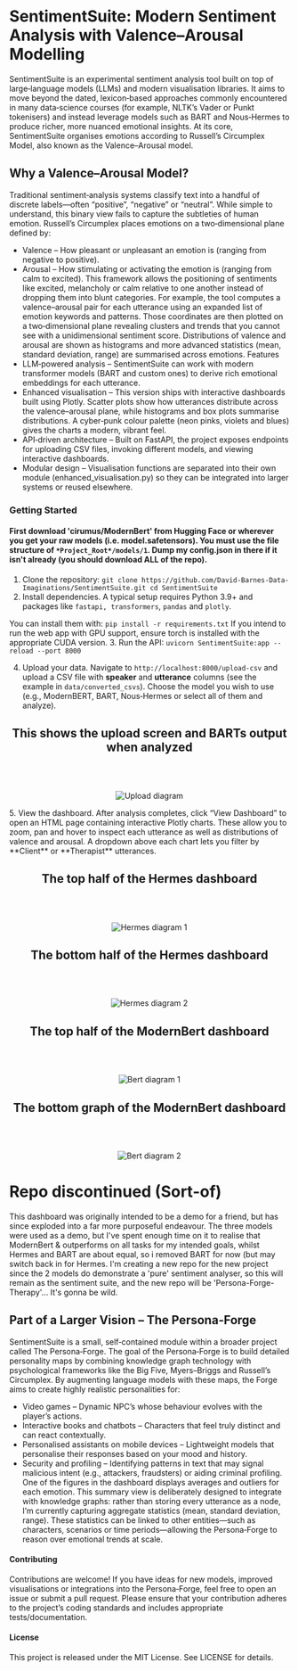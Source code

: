 # SentimentSuite: Modern Sentiment Analysis with Valence–Arousal Modelling
SentimentSuite is an experimental sentiment analysis tool built on top of large‑language models (LLMs) and modern visualisation libraries.
It aims to move beyond the dated, lexicon‑based approaches commonly encountered in many data‑science courses (for example, NLTK’s Vader or Punkt tokenisers) and instead leverage models such as BART and Nous‑Hermes to produce richer, more nuanced emotional insights. At its core, SentimentSuite organises emotions according to Russell’s Circumplex Model, also known as the Valence–Arousal model.

## Why a Valence–Arousal Model?

Traditional sentiment‑analysis systems classify text into a handful of discrete labels—often “positive”, “negative” or “neutral”. While simple to understand, this binary view fails to capture the subtleties of human emotion. Russell’s Circumplex places emotions on a two‑dimensional plane defined by:
- Valence – How pleasant or unpleasant an emotion is (ranging from negative to positive).
- Arousal – How stimulating or activating the emotion is (ranging from calm to excited).
This framework allows the positioning of sentiments like excited, melancholy or calm relative to one another instead of dropping them into blunt categories. 
For example, the tool computes a valence–arousal pair for each utterance using an expanded list of emotion keywords and patterns. Those coordinates are then plotted on a two‑dimensional plane revealing clusters and trends that you cannot see with a unidimensional sentiment score. Distributions of valence and arousal are shown as histograms and more advanced statistics (mean, standard deviation, range) are summarised across emotions.
Features
- LLM‑powered analysis – SentimentSuite can work with modern transformer models (BART and custom ones) to derive rich emotional embeddings for each utterance.
- Enhanced visualisation – This version ships with interactive dashboards built using Plotly. Scatter plots show how utterances distribute across the valence–arousal plane, while histograms and box plots summarise distributions. A cyber‑punk colour palette (neon pinks, violets and blues) gives the charts a modern, vibrant feel.
- API‑driven architecture – Built on FastAPI, the project exposes endpoints for uploading CSV files, invoking different models, and viewing interactive dashboards.
- Modular design – Visualisation functions are separated into their own module (enhanced_visualisation.py) so they can be integrated into larger systems or reused elsewhere.

### Getting Started
#### First download 'cirumus/ModernBert' from Hugging Face or wherever you get your raw models (i.e. model.safetensors). You must use the file structure of `*Project_Root*/models/1`. Dump my config.json in there if it isn't already (you should download ALL of the repo).
1. Clone the repository:
       ```
       git clone https://github.com/David-Barnes-Data-Imaginations/SentimentSuite.git
       cd SentimentSuite
       ```
2. Install dependencies. A typical setup requires Python 3.9+ and
packages like `fastapi, transformers`, `pandas` and `plotly`. 

You can install them with:
       ```
       pip install -r requirements.txt
       ```
       If you intend to run the web app with GPU support, ensure torch is installed with the appropriate CUDA version.
3. Run the API:
       ```
       uvicorn SentimentSuite:app --reload --port 8000
       ```

4. Upload your data. Navigate to `http://localhost:8000/upload-csv` and upload a CSV file with **speaker** and **utterance** columns (see the example in `data/converted_csvs`). Choose the model you wish to use (e.g., ModernBERT, BART, Nous‑Hermes or select all of them and analyze).
<h2 align='center'>
  This shows the upload screen and BARTs output when analyzed
</h2>
<br><br>
<p align="center">
  <img src="./BART_git.png" alt="Upload diagram">
</p>
5. View the dashboard. After analysis completes, click “View Dashboard” to open an HTML page containing interactive Plotly charts.  These allow you to zoom, pan and hover to inspect each utterance as well as distributions of valence and arousal.  A dropdown above each chart lets you filter by **Client** or **Therapist** utterances.


<h2 align='center'>
  The top half of the Hermes dashboard
</h2>
<br><br>
<p align="center">
  <img src="./BART_git2.png" alt="Hermes diagram 1">
</p>

<h2 align='center'>
  The bottom half of the Hermes dashboard
</h2>
<br><br>
<p align="center">
  <img src="./Hermes_Bart_git.png" alt="Hermes diagram 2">
</p>

<h2 align='center'>
  The top half of the ModernBert dashboard
</h2>
<br><br>
<p align="center">
  <img src="./Modernbert_git.png" alt="Bert diagram 1">
</p>


<h2 align='center'>
  The bottom graph of the ModernBert dashboard
</h2>
<br><br>
<p align="center">
  <img src="./Modernbert_git2.png" alt="Bert diagram 2">
</p>

# Repo discontinued (Sort-of)
This dashboard was originally intended to be a demo for a friend, but has since exploded into a far more purposeful endeavour.
The three models were used as a demo, but I've spent enough time on it to realise that ModernBert & outperforms on all tasks for my intended goals, whilst Hermes and BART are about equal, so i removed BART for now (but may switch back in for Hermes.
I'm creating a new repo for the new project since the 2 models do demonstrate a 'pure' sentiment analyser, so this will remain as the sentiment suite, and the new repo will be 'Persona-Forge-Therapy'... It's gonna be wild.


## Part of a Larger Vision – The Persona‑Forge
SentimentSuite is a small, self‑contained module within a broader project called The Persona‑Forge. The goal of the Persona‑Forge is to build detailed personality maps by combining knowledge graph technology with psychological frameworks like the Big Five, Myers–Briggs and Russell’s Circumplex. By augmenting language models with these maps, the Forge aims to create highly realistic personalities for:
- Video games – Dynamic NPC’s whose behaviour evolves with the player’s actions.
- Interactive books and chatbots – Characters that feel truly distinct and can react contextually.
- Personalised assistants on mobile devices – Lightweight models that personalise their responses based on your mood and history.
- Security and profiling – Identifying patterns in text that may signal malicious intent (e.g., attackers, fraudsters) or aiding criminal profiling.
One of the figures in the dashboard displays averages and outliers for each emotion. This summary view is deliberately designed to integrate with knowledge graphs: rather than storing every utterance as a node, I’m currently capturing aggregate statistics (mean, standard deviation, range). These statistics can be linked to other entities—such as characters, scenarios or time periods—allowing the Persona‑Forge to reason over emotional trends at scale.

#### Contributing
Contributions are welcome! If you have ideas for new models, improved visualisations or integrations into the Persona‑Forge, feel free to open an issue or submit a pull request. Please ensure that your contribution adheres to the project’s coding standards and includes
appropriate tests/documentation.

#### License
This project is released under the MIT License. See LICENSE for
details.
